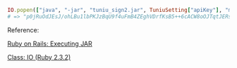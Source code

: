 ```ruby
IO.popen(["java", "-jar", "tuniu_sign2.jar", TuniuSetting["apiKey"], "message"]).read
# => "p0jRuOdJEsJ/ohLBu1lbPKJzBqU9f4uFmB4ZEghVDrfKsB5++6cACW8oOJTqtJERsC3Ng2gNHCJdUwD1hWJaxQ==\n"
```

Reference: 

[Ruby on Rails: Executing JAR](http://stackoverflow.com/questions/14484033/ruby-on-rails-executing-jar)

[Class: IO (Ruby 2.3.2)](http://ruby-doc.org/core-2.3.2/IO.html#method-c-popen)
